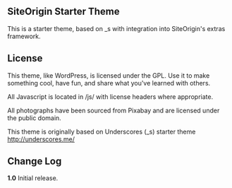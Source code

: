 SiteOrigin Starter Theme
---------------
This is a starter theme, based on _s with integration into SiteOrigin's extras framework.


License
---------------
This theme, like WordPress, is licensed under the GPL. Use it to make something cool, have fun, and share what you've learned with others.

All Javascript is located in /js/ with license headers where appropriate.

All photographs have been sourced from Pixabay and are licensed under the public domain.

This theme is originally based on Underscores (_s) starter theme http://underscores.me/


Change Log
---------------

**1.0**
Initial release.
